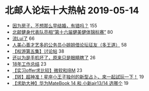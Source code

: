 # 北邮人论坛十大热帖 2019-05-14

- [因为房子，不想那么早结婚，有错吗？](https://bbs.byr.cn/article/Feeling/3110801) 155
- [北邮健身代表队亮相“第十六届健美健体锦标赛”](https://bbs.byr.cn/article/Gymnasium/113592) 80
- [流Lui了](https://bbs.byr.cn/article/Talking/6120317) 66
- [人美心善才艺多的公务员小姐姐借论坛征友（多王道）](https://bbs.byr.cn/article/Friends/1924519) 58
- [【权游第五集】讨论帖](https://bbs.byr.cn/article/TV/182590) 38
- [还以为是手机坏了，原来只是眼睛瞎了](https://bbs.byr.cn/article/Picture/3241868) 26
- [18年工作总结](https://bbs.byr.cn/article/WorkLife/1122854) 23
- [【实习offer求比较】微软和IBM](https://bbs.byr.cn/article/Job/2031907) 23
- [【转】超神准！星座小王子独创的新型占卜、來一起試玩一下！](https://bbs.byr.cn/article/Constellations/326533) 19
- [【求助大神】华为MateBook 14 和 小新air13/14 选哪个](https://bbs.byr.cn/article/Notebook/179054) 19


